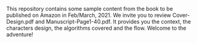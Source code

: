 This repository contains some sample content from the book to be published on Amazon in Feb/March, 2021. We invite you to review Cover-Design.pdf and Manuscript-Page1-40.pdf. It provides you the context, the characters design, the algorithms covered and the flow. Welcome to the adventure!
